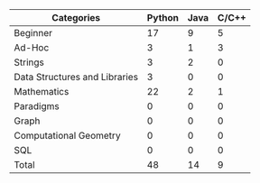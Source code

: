 
| Categories | Python | Java | C/C++ |
| -- | -- | -- | -- |
| Beginner | 17 | 9 | 5 |
| Ad-Hoc | 3 | 1 | 3 |
| Strings | 3 | 2 | 0 |
| Data Structures and Libraries | 3 | 0 | 0 |
| Mathematics | 22 | 2 | 1 |
| Paradigms | 0 | 0 | 0 |
| Graph | 0 | 0 | 0 |
| Computational Geometry | 0 | 0 | 0 |
| SQL | 0 | 0 | 0 |
| Total | 48 | 14 | 9 |
